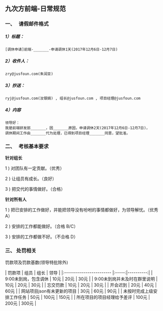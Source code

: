 ## 九次方前端-日常规范

### 一、   请假邮件格式

##### 1）**标题：**
    [调休申请]前端-_______-申请调休1天(2017年12月6日-12月7日)
##### 2）**收件人：**
    zry@jusfoun.com(朱润亚)
##### 3）**抄送：**
    ryj@jusfoun.com(汝银娟) , 组长@jusfoun.com , 项目经理@jusfoun.com
##### 4）**内容**
    领导好：
    我是前端研发部_______，因_______原因，申请调休2天(2017年12月6日-12月7日)，
    调休期间工作由_______代为处理，已得到项目经理_______同意，望批准。


### 二、   考核基本要求
**针对组长**

1 ) 对团队有一定贡献。（优秀）

2 ) 让组员有成长。（良好）

3 ) 把交代的事情做好。（合格）

**针对所有人**
 
1 ) 把已安排的工作做好，并能把领导没有吩咐的事情都做好，为领导解忧。（优秀 A）

2 ) 安排的工作都能做好。（合格 B/C）

3 ) 安排的工作都做不好。（不合格 D）

### 三、   处罚相关
罚款项及罚款基数(领导特批除外)

| 罚款项 | 组员 | 组长 | 领导 |
|:------------------------ |:-----:|----------:|
| 9:00未到岗，包含调休 | 10元 | 20元 | 30元 |
| 9:00未到岗并未及时在群里说明 | 10元 | 20元 | 30元 | 
| 忘交罚款 | 10元 | 20元 | 30元 |
| 开会迟到 | 20元 | 40元 | 60元 |
| 网站项目json有未更新的项目 | 30元 | 60元 | 90元 |
| 未按时完成上级安排工作任务 | 50元 | 100元 | 150元 |
| 所在项目的项目经理给予差评 | 100元 | 200元 | 300元 |



 

